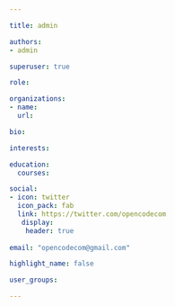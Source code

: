```yaml
---

title: admin

authors:
- admin

superuser: true

role: 

organizations:
- name: 
  url: 

bio:

interests:

education:
  courses:

social:
- icon: twitter
  icon_pack: fab
  link: https://twitter.com/opencodecom
   display:
    header: true
    
email: "opencodecom@gmail.com"

highlight_name: false

user_groups:

---
```


